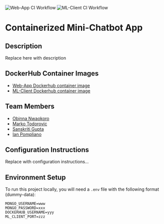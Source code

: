 ![Web-App CI Workflow](https://github.com/software-students-fall2024/5-final-all-stars-v5/actions/workflows/web-app.yml/badge.svg)
![ML-Client CI Workflow](https://github.com/software-students-fall2024/5-final-all-stars-v5/actions/workflows/ml-client.yml/badge.svg)

# Containerized Mini-Chatbot App

## Description

Replace here with description

## DockerHub Container Images

- [Web-App Dockerhub container image](https://hub.docker.com/repository/docker/ipompliano/web-app/general)
- [ML-Client Dockerhub container image](https://hub.docker.com/repository/docker/ipompliano/ml-client/general)

## Team Members

- [Obinna Nwaokoro](https://www.github.com/ocnwaokoro)
- [Marko Todorovic](https://github.com/mtodorovic27)
- [Sanskriti Gupta](https://github.com/sanskritig08)
- [Ian Pompliano](https://www.github.com/ianpompliano)

## Configuration Instructions

Replace with configuration instructions...

## Environment Setup

To run this project locally, you will need a `.env` file with the following format (dummy-data):

```
MONGO_USERNAME=www
MONGO_PASSWORD=xxx
DOCKERHUB_USERNAME=yyy
ML_CLIENT_PORT=zzz
```
